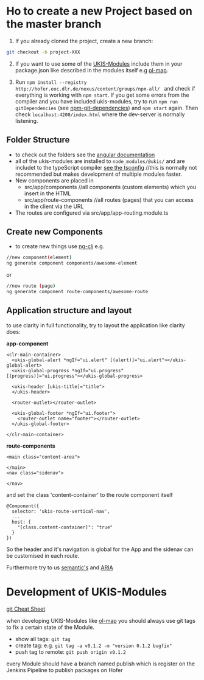 # Ho to create a new Project based on the master branch

1. If you already cloned the project, create a new branch:
```bash
git checkout -b project-XXX
```

2. If you want to use some of the [UKIS-Modules](http://git.ukis.eoc.dlr.de/projects/MOFRO) include them in your package.json like described in the modules itself e.g [ol-map](http://git.ukis.eoc.dlr.de/projects/MOFRO/repos/map_ol4/browse).

3. Run ``npm install --registry http://hofer.eoc.dlr.de/nexus/content/groups/npm-all/ `` and check if everything is working with ``npm start``. If you get some errors from the compiler and you have included ukis-modules, try to run ``npm run gitDependencies`` (see [npm-git-dependencies](http://git.ukis.eoc.dlr.de/projects/ADMIN/repos/npm-git-dependencies/browse)) and ``npm start`` again.
Then check ``localhost:4200/index.html`` where the dev-server is normally listening.

## Folder Structure 
- to check out the folders see the [angular documentation](https://angular.io/guide/quickstart#the-src-folder)
- all of the ukis-modules are installed to ``node_modules/@ukis/`` and are includet to the typeScript compiler [see the tsconfig](http://git.ukis.eoc.dlr.de/projects/MOFRO/repos/frontend/browse/src/tsconfig.app.json) //this is normally not recommended but makes development of multiple modules faster.
- New components are placed in
    - src/app/components //all components (custom elements) which you insert in the HTML
    - src/app/route-components //all routes (pages) that you can access in the client via the URL
- The routes are configured via src/app/app-routing.module.ts


## Create new Components
- to create new things use [ng-cli](https://github.com/angular/angular-cli/wiki) e.g.

```bash
//new component(element)
ng generate component components/awesome-element
```
or
```bash
//new route (page)
ng generate component route-components/awesome-route
```

## Application structure and layout
to use clarity in full functionality, try to layout the application like clarity does:

**app-component**
```
<clr-main-container>
  <ukis-global-alert *ngIf="ui.alert" [(alert)]="ui.alert"></ukis-global-alert>
  <ukis-global-progress *ngIf="ui.progress" [(progress)]="ui.progress"></ukis-global-progress>

  <ukis-header [ukis-title]="title">
  </ukis-header>

  <router-outlet></router-outlet>

  <ukis-global-footer *ngIf="ui.footer">
    <router-outlet name="footer"></router-outlet>
  </ukis-global-footer>

</clr-main-container>
```

**route-components**
```
<main class="content-area">

</main>
<nav class="sidenav">

</nav>
```

and set the class 'content-container' to the route component itself
```
@Component({
  selector: 'ukis-route-vertical-nav',
  ...
  host: {
    "[class.content-container]": "true"
  }
})

```

So the header and it's navigation is global for the App and the sidenav can be customised in each route.

Furthermore try to us [semantic's](https://developer.mozilla.org/en-US/docs/Glossary/Semantics) and [ARIA
](https://developer.mozilla.org/en-US/docs/Web/Accessibility/ARIA)



# Development of UKIS-Modules
[git Cheat Sheet](https://wiki.dlr.de/display/DFDGZS/Git+Cheat+Sheet)

when developing UKIS-Modules like [ol-map](http://git.ukis.eoc.dlr.de/projects/MOFRO/repos/map_ol4/browse) you should always use git tags to fix a certain state of the Module.
- show all tags: `git tag`
- create tag: e.g. `git tag -a v0.1.2 -m "version 0.1.2 bugfix"`
- push tag to remote: `git push origin v0.1.2`

every Module should have a branch named publish which is register on the Jenkins Pipeline to publish packages on Hofer


